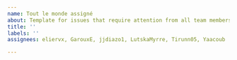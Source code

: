 ```yaml
---
name: Tout le monde assigné
about: Template for issues that require attention from all team members.
title: ''
labels: ''
assignees: eliervx, GarouxE, jjdiazo1, LutskaMyrre, Tirunn05, Yaacoub

---
```



